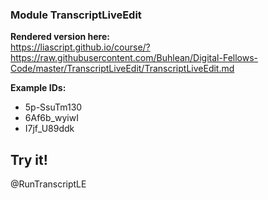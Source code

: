 <!--

author: Alexander Buhl
version: 1.0.1

comment: Both a youtube player and a transcript download and edit tool designed to assist presentation teaching in university.

script: TranscriptLiveEdit/TranscriptLiveEdit.js

@RunTranscriptLE
<div id="ElmHook"></div>
<script>
  var app = Elm.Main.init({
    node: document.getElementById('ElmHook')
  });
</script>
@end

-->

### Module TranscriptLiveEdit

**Rendered version here:**<br/>
https://liascript.github.io/course/?https://raw.githubusercontent.com/Buhlean/Digital-Fellows-Code/master/TranscriptLiveEdit/TranscriptLiveEdit.md

**Example IDs:**
* 5p-SsuTm130
* 6Af6b_wyiwI
* I7jf_U89ddk

## Try it!

@RunTranscriptLE
